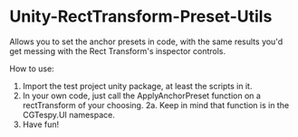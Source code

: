 # Unity-RectTransform-Preset-Utils
Allows you to set the anchor presets in code, with the same results you'd get messing with the Rect Transform's inspector controls.

How to use:

1. Import the test project unity package, at least the scripts in it.
2. In your own code, just call the ApplyAnchorPreset function on a rectTransform of your choosing.
2a. Keep in mind that function is in the CGTespy.UI namespace.
3. Have fun!
